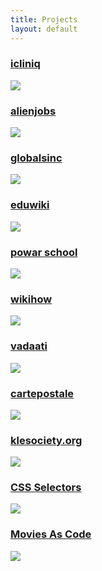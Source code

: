```yaml
---
title: Projects
layout: default
---
```

<div id="projects">
	<div class="project">
		<a href="http://icliniq.com" target="_blank"><h3>icliniq</h3><img src="/img/permeate.png" /></a> 
	</div>
	<div class="project">
		<a href="http://costarred.im" target="_blank"><h3>alienjobs</h3><img src="/img/costarred.png" /></a> 
	</div>
	<div class="project">
		<a href="http://thrift.im" target="_blank"><h3>globalsinc</h3><img src="/img/thrift.png" /></a> 
	</div>
	<div class="project">
		<a href="http://upfrontpodcast.com" target="_blank"><h3>eduwiki</h3><img src="/img/upfront.png" /></a> 
	</div>
	<div class="project">
		<a href="http://musings.im/" target="_blank"><h3>powar school</h3><img src="/img/musings.png" /></a> 
	</div>
	<div class="project">
		<a href="http://benhowdle.im/heisenberg/" target="_blank"><h3>wikihow</h3><img src="/img/heisenberg.png" /></a> 
	</div>
	<div class="project">
		<a href="http://benhowdle.im/svgeezy/" target="_blank"><h3>vadaati</h3><img src="/img/svgeezy.png" /></a> 
	</div>
	<div class="project">
		<a href="http://ihi.im" target="_blank"><h3>cartepostale</h3><img src="/img/ihi.png" /></a> 
	</div>
	<div class="project">
		<a href="http://mobosrc.co.uk" target="_blank"><h3>klesociety.org</h3><img src="/img/mobosrc.png" /></a> 
	</div>
	<div class="project">
		<a href="http://benhowdle.im/cssselectors/" target="_blank"><h3>CSS Selectors</h3><img src="/img/cssselectors.png" /></a> 
	</div>
	<div class="project">
		<a href="http://moviesascode.net" target="_blank"><h3>Movies As Code</h3><img src="/img/moviesascode.png" /></a> 
	</div>
</div>
